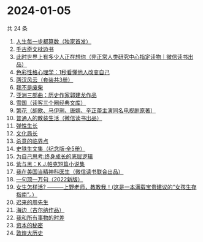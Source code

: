 # 2024-01-05

共 24 条

<!-- BEGIN WEREAD -->
<!-- 最后更新时间 2024-01-05 13:06:05 +0800 -->
1. [人生每一步都算数（独家首发）](https://weread.qq.com/web/bookDetail/c18328f0813ab86eag011439)
1. [千古奇文枕边书](https://weread.qq.com/web/bookDetail/1a532a50813ab8034g0181c4)
1. [此时世界上有多少人正在想你（非正常人类研究中心指定读物｜微信读书出品）](https://weread.qq.com/web/bookDetail/fd332bf0813ab86ebg0163d8)
1. [色彩性格心理学：1秒看懂他人改变自己](https://weread.qq.com/web/bookDetail/84e321707198b67084e2bb2)
1. [两汉风云（套装共3册）](https://weread.qq.com/web/bookDetail/4b4329d0813ab86deg0158c5)
1. [我不是废柴](https://weread.qq.com/web/bookDetail/47e32340813ab86b5g0149a7)
1. [亚洲三部曲：历史作家郭建龙作品](https://weread.qq.com/web/bookDetail/d4b32e60813ab867dg0136ed)
1. [雪国（读客三个圈经典文库）](https://weread.qq.com/web/bookDetail/0ed32eb0813ab7f7eg014861)
1. [繁花（胡歌、马伊琍、唐嫣、辛芷蕾主演同名电视剧原著）](https://weread.qq.com/web/bookDetail/ec8320b072162ea8ec8b401)
1. [普通人的散装生活（微信读书出品）](https://weread.qq.com/web/bookDetail/d9c326b0813ab86fdg0166fc)
1. [弹性生长](https://weread.qq.com/web/bookDetail/11032080813ab86d8g0179c7)
1. [文化局长](https://weread.qq.com/web/bookDetail/251320b0813ab82d2g019dd7)
1. [杀意的临界点](https://weread.qq.com/web/bookDetail/f5b32aa0813ab8693g018b81)
1. [史铁生文集（纪念版·全5册）](https://weread.qq.com/web/bookDetail/fd63240072079d5efd6dacd)
1. [为自己思考:终身成长的底层逻辑](https://weread.qq.com/web/bookDetail/dc1326c0813ab8376g017276)
1. [紫与黑：K.J.帕克短篇小说集](https://weread.qq.com/web/bookDetail/ca23295071fd121eca275e8)
1. [我在美国当精神科医生（微信读书联合出品）](https://weread.qq.com/web/bookDetail/7c5323a0813ab8671g013d42)
1. [一句顶一万句（2022新版）](https://weread.qq.com/web/bookDetail/3de32670813ab703eg013597)
1. [女生怎样活? ———上野老师，教教我！(这是一本满载宝贵建议的“女孩生存指南”。）](https://weread.qq.com/web/bookDetail/da232e60813ab7519g015fbb)
1. [迟来的周先生](https://weread.qq.com/web/bookDetail/9e832c60813ab8619g019816)
1. [海边（古尔纳作品）](https://weread.qq.com/web/bookDetail/d4c32210813ab74bdg01558e)
1. [我和所有事物的时差](https://weread.qq.com/web/bookDetail/f6c32180813ab82a3g011828)
1. [资本的秘密](https://weread.qq.com/web/bookDetail/f8132800813ab85d6g01891e)
1. [敦煌大历史](https://weread.qq.com/web/bookDetail/c4832a70813ab76a1g0188fb)
<!-- END WEREAD -->